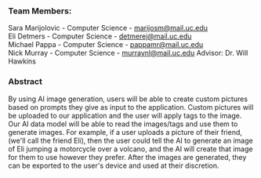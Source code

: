 ### Team Members:
Sara Marijolovic - Computer Science - marijosm@mail.uc.edu  
Eli Detmers - Computer Science - detmerej@mail.uc.edu  
Michael Pappa - Computer Science - pappamr@mail.uc.edu  
Nick Murray - Computer Science - murraynl@mail.uc.edu
Advisor: Dr. Will Hawkins

### Abstract
By using AI image generation, users will be able to create custom pictures based on prompts they give as input to the application. Custom pictures will be uploaded to our application and the user will apply tags to the image. Our AI data model will be able to read the images/tags and use them to generate images. For example, if a user uploads a picture of their friend, (we'll call the friend Eli), then the user could tell the AI to generate an image of Eli jumping a motorcycle over a volcano, and the AI will create that image for them to use however they prefer. After the images are generated, they can be exported to the user's device and used at their discretion. 
